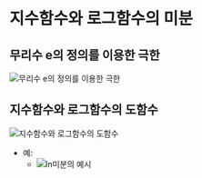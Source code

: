 # 지수함수와 로그함수의 미분
  ## 무리수 e의 정의를 이용한 극한
  ![](https://dthumb-phinf.pstatic.net/?src=%22https%3A%2F%2Fssl.pstatic.net%2Fimages.se2%2Fsmedit%2F2011%2F12%2F21%2Fgwg96r0yj96550.jpg%22&type=w2 "무리수 e의 정의를 이용한 극한")

  ## 지수함수와 로그함수의 도함수
  ![](http://cfile10.uf.tistory.com/image/25066A495627BB8B0F26BA "지수함수와 로그함수의 도함수")
  - 예:
    - ![](https://kin-phinf.pstatic.net/20180228_67/15198183673330Nlid_JPEG/%C0%CC%B9%CC%C1%F6_3.jpg?type=w620 "ln미분의 예시")      
